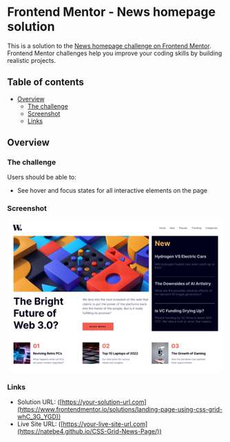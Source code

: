 # Frontend Mentor - News homepage solution

This is a solution to the [News homepage challenge on Frontend Mentor](https://www.frontendmentor.io/challenges/news-homepage-H6SWTa1MFl). Frontend Mentor challenges help you improve your coding skills by building realistic projects. 

## Table of contents

- [Overview](#overview)
  - [The challenge](#the-challenge)
  - [Screenshot](#screenshot)
  - [Links](#links)

## Overview

### The challenge

Users should be able to:

- See hover and focus states for all interactive elements on the page

### Screenshot

![](./assets/images/Screenshot%202024-05-23%20at%2001-47-41%20Frontend%20Mentor%20News%20homepage.png)

### Links

- Solution URL: ([https://your-solution-url.com](https://www.frontendmentor.io/solutions/landing-page-using-css-grid-whC_3G_YGD))
- Live Site URL: ([https://your-live-site-url.com](https://natebe4.github.io/CSS-Grid-News-Page/))
